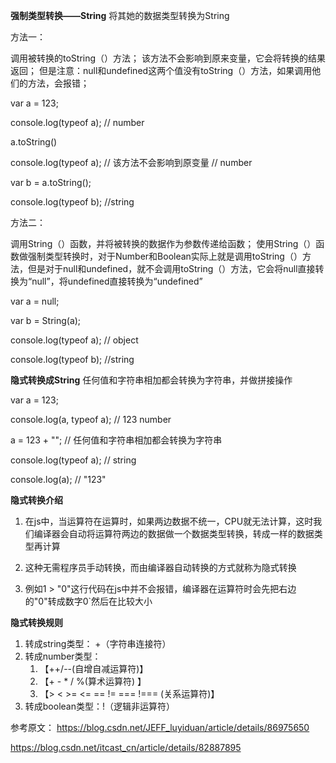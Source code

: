 **强制类型转换——String**
将其她的数据类型转换为String

方法一：

调用被转换的toString（）方法；
该方法不会影响到原来变量，它会将转换的结果返回；
但是注意：null和undefined这两个值没有toString（）方法，如果调用他们的方法，会报错；

var a = 123;

console.log(typeof a); // number

a.toString()

console.log(typeof a); // 该方法不会影响到原变量 // number

var b = a.toString();

console.log(typeof b); //string


方法二：

调用String（）函数，并将被转换的数据作为参数传递给函数；
使用String（）函数做强制类型转换时，对于Number和Boolean实际上就是调用toString（）方法，但是对于null和undefined，就不会调用toString（）方法，它会将null直接转换为“null”，将undefined直接转换为“undefined”

var  a = null;

var b = String(a);

console.log(typeof a); // object

console.log(typeof b); //string

**隐式转换成String** 
任何值和字符串相加都会转换为字符串，并做拼接操作

var a = 123; 

console.log(a, typeof a); // 123 number 

a = 123 + ""; // 任何值和字符串相加都会转换为字符串

console.log(typeof a); // string

console.log(a); // "123"



**隐式转换介绍**

1. 在js中，当运算符在运算时，如果两边数据不统一，CPU就无法计算，这时我们编译器会自动将运算符两边的数据做一个数据类型转换，转成一样的数据类型再计算

2. 这种无需程序员手动转换，而由编译器自动转换的方式就称为隐式转换

3. 例如1 > "0"这行代码在js中并不会报错，编译器在运算符时会先把右边的"0"转成数字0`然后在比较大小

**隐式转换规则**

1. 转成string类型： +（字符串连接符）
2. 转成number类型：
   1. 【++/--(自增自减运算符)】 
   2. 【+ - * / %(算术运算符) 】
   3. 【> < >= <= == != === !=== (关系运算符)】
3. 转成boolean类型：!（逻辑非运算符）
  

参考原文： <https://blog.csdn.net/JEFF_luyiduan/article/details/86975650>

<https://blog.csdn.net/itcast_cn/article/details/82887895>